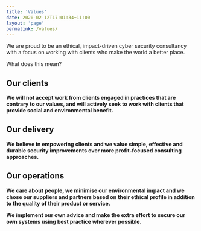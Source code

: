 ```yaml
---
title: 'Values'
date: 2020-02-12T17:01:34+11:00
layout: 'page'
permalink: /values/
---
```


We are proud to be an ethical, impact-driven cyber security consultancy with a focus on working with clients who make the world a better place.

What does this mean?

## Our clients

**We will not accept work from clients engaged in practices that are contrary to our values, and will actively seek to work with clients that provide social and environmental benefit.**

## Our delivery

**We believe in empowering clients and we value simple, effective and durable security improvements over more profit-focused consulting approaches.**

## Our operations

**We care about people, we minimise our environmental impact and we chose our suppliers and partners based on their ethical profile in addition to the quality of their product or service.**

**We implement our own advice and make the extra effort to secure our own systems using best practice wherever possible.**
